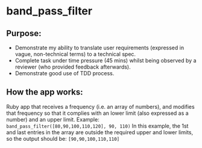 # band_pass_filter

## Purpose: 
- Demonstrate my ability to translate user requirements (expressed in vague, non-technical terms) to a technical spec. 
- Complete task under time pressure (45 mins) whilst being observed by a reviewer (who provided feedback afterwards). 
- Demonstrate good use of TDD process.

## How the app works:
Ruby app that receives a frequency (i.e. an array of numbers), and modifies that frequency so that it complies with an lower limit (also expressed as a number) and an upper limit.
Example: 
`band_pass_filter([80,90,100,110,120], 90, 110)`
In this example, the 1st and last entries in the array are outside the required upper and lower limits, so the output should be:
`[90,90,100,110,110]`
